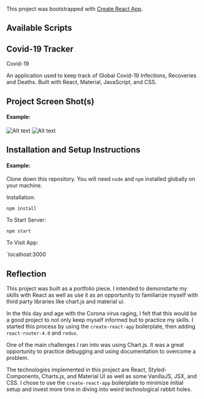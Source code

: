 This project was bootstrapped with [Create React App](https://github.com/facebook/create-react-app).

## Available Scripts

## Covid-19 Tracker

Covid-19  

An application used to keep track of Global Covid-19 Infections, Recoveries and Deaths. Built with React, Material, JavaScript, and CSS.

## Project Screen Shot(s)

#### Example:   
![Alt text](https://user-images.githubusercontent.com/29901283/87072287-815b3380-c1e9-11ea-823e-b44c4f84c504.png)
![Alt text](https://user-images.githubusercontent.com/29901283/87072303-84eeba80-c1e9-11ea-828c-71b72e4b3d75.png)

## Installation and Setup Instructions

#### Example:  

Clone down this repository. You will need `node` and `npm` installed globally on your machine.  

Installation:

`npm install`  

To Start Server:

`npm start`  

To Visit App:

`localhost:3000  

## Reflection

This project was built as a portfolio piece. I intended to demonstarte my skills with React as well as use it as an opportunity to familiarize myself with third party libraries like chart.js and material ui.  

In the this day and age with the Corona virus raging, I felt that this would be a good project to not only keep myself informed but to practice my skills. I started this process by using the `create-react-app` boilerplate, then adding `react-router-4.0` and `redux`.  

One of the main challenges I ran into was using Chart.js. It was a great opportunity to practice debugging and using documentation to overcome a problem. 

The technologies implemented in this project are React, Styled-Components, Charts.js, and Material UI  as well as some VanillaJS, JSX, and CSS. I chose to use the `create-react-app` boilerplate to minimize initial setup and invest more time in diving into weird technological rabbit holes. 
